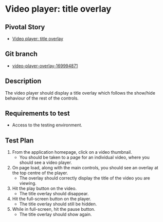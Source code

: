 <!-- Generate a new file using -->
<!-- sed -e "s/\Video player: title overlay/My story/" -e "s/\169994871/156128780/" -e "s/\video-player-overlay-169994871/`git_current_branch`/g" template.md | tee "`git_current_branch`.md" -->

# Video player: title overlay

## Pivotal Story

* [Video player: title overlay](https://www.pivotaltracker.com/story/show/169994871)

## Git branch

* [video-player-overlay-169994871](https://github.com/HammerMuseum/hammer-video/tree/video-player-overlay-169994871)

## Description
The video player should display a title overlay which follows the show/hide behaviour of the rest of the controls.

## Requirements to test
- Access to the testing environment.

## Test Plan
1. From the application homepage, click on a video thumbnail.
    * You should be taken to a page for an individual video, where you should see a video player.
2. On page load, along with the main controls, you should see an overlay at the top centre of the player.
    * The overlay should correctly display the title of the video you are viewing.
3. Hit the play button on the video.
    * The title overlay should disappear.
4. Hit the full-screen button on the player.
    * The title overlay should still be hidden.
5. While in full-screen, hit the pause button.
    * The title overlay should show again. 